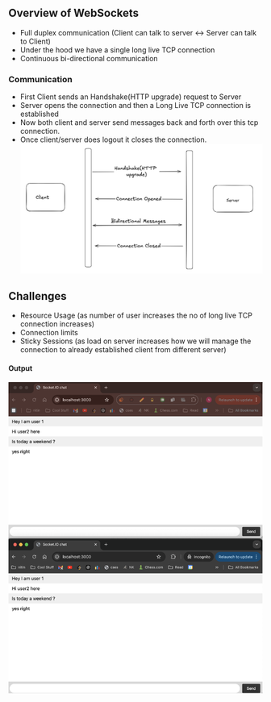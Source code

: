 ## Overview of WebSockets
- Full duplex communication (Client can talk to server  <-> Server can talk to Client)
- Under the hood we have a single long live TCP connection
- Continuous bi-directional communication

### Communication
- First Client sends an Handshake(HTTP upgrade) request to Server
- Server opens the connection and then a Long Live TCP connection is established
- Now both client and server send messages back and forth over this tcp connection.
- Once client/server does logout it closes the connection.
	![](attachements/Screenshot%202024-10-05%20at%2012.07.11%20PM.png)


## Challenges
- Resource Usage (as number of user increases the no of long live TCP connection increases)
- Connection limits
- Sticky Sessions (as load on server increases how we will manage the connection to already established client from different server)

#### Output
![](attachements/Output.png)